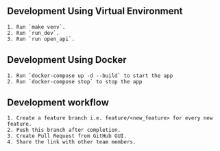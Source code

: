 ## Development Using Virtual Environment
    1. Run `make venv`.
    2. Run `run_dev`.
    3. Run `run open_api`.
    
## Development Using Docker
    1. Run `docker-compose up -d --build` to start the app
    2. Run `docker-compose stop` to stop the app

## Development workflow
    1. Create a feature branch i.e. feature/<new_feature> for every new feature.
    2. Push this branch after completion. 
    3. Create Pull Request from GitHub GUI.
    4. Share the link with other team members.

